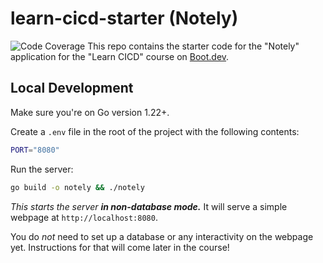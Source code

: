 # learn-cicd-starter (Notely)

![Code Coverage](https://github.com/benja-vq/cicd-starter/actions/workflows/ci.yml/badge.svg)
This repo contains the starter code for the "Notely" application for the "Learn CICD" course on [Boot.dev](https://boot.dev).

## Local Development

Make sure you're on Go version 1.22+.

Create a `.env` file in the root of the project with the following contents:

```bash
PORT="8080"
```

Run the server:

```bash
go build -o notely && ./notely
```

*This starts the server **in non-database mode.*** It will serve a simple webpage at `http://localhost:8080`.

You do *not* need to set up a database or any interactivity on the webpage yet. Instructions for that will come later in the course!
